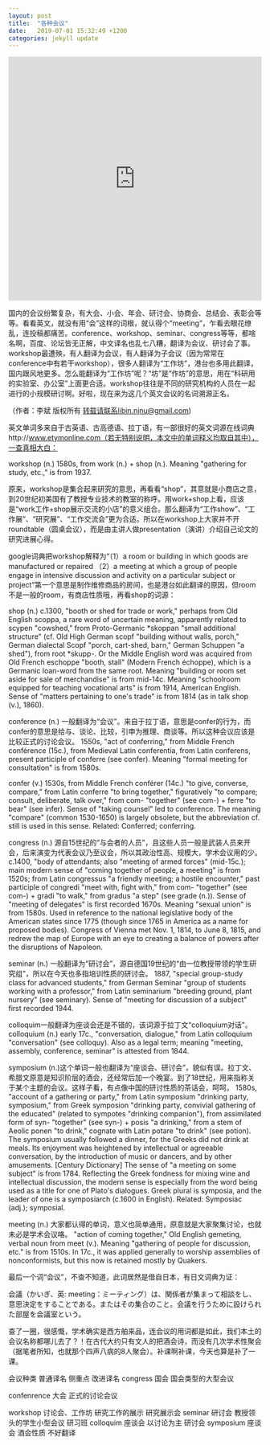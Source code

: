 ```yaml
---
layout: post
title:  "各种会议"
date:   2019-07-01 15:32:49 +1200
categories: jekyll update
---
```


<div class="glitch-embed-wrap" style="height: 486px; width: 100%;">
  <iframe
    allow="geolocation; microphone; camera; midi; encrypted-media"
    src="https://glitch.com/embed/#!/embed/starter-aframe-deep-space?previewSize=100&previewFirst=true&sidebarCollapsed=true"
    alt="starter-aframe-deep-space on Glitch"
    style="height: 100%; width: 100%; border: 0;">
  </iframe>
</div>


国内的会议纷繁复杂，有大会、小会、年会、研讨会、协商会、总结会、表彰会等等。看看英文，就没有用“会”这样的词根，就认得个“meeting”，乍看去眼花缭乱，连投稿都痛苦。conference、workshop、seminar、congress等等，都啥名啊，百度、论坛皆无正解，中文译名也乱七八糟，翻译为会议、研讨会了事。workshop最遭殃，有人翻译为会议，有人翻译为子会议（因为常常在conference中有若干workshop），很多人翻译为“工作坊”，港台也多用此翻译，国内跟风地更多。怎么能翻译为“工作坊”呢？“坊”是“作坊”的意思，用在“科研用的实验室、办公室”上面更合适。workshop往往是不同的研究机构的人员在一起进行的小规模研讨啊。好啦，现在来为这几个英文会议的名词溯源正名。

（作者：李斌 版权所有 转载请联系libin.njnu@gmail.com)

英文单词多来自于古英语、古高德语、拉丁语，有一部很好的英文词源在线词典http://www.etymonline.com（若无特别说明，本文中的单词释义均取自其中），一查真相大白：

workshop (n.)
   1580s, from work (n.) + shop (n.). Meaning "gathering for study, etc.," is from 1937.

原来，workshop是集合起来研究的意思，再看看“shop”，其意就是小商店之意，到20世纪初美国有了教授专业技术的教室的称呼。用work+shop上看，应该是“work工作+shop展示交流的小店”的意义组合。那么翻译为“工作show”、“工作展”、“研究展”、“工作交流会”更为合适。所以在workshop上大家并不开roundtable（圆桌会议），而是由主讲人做presentation（演讲）介绍自己论文的研究进展心得。



google词典把workshop解释为“（1）a room or building in which goods are manufactured or repaired （2）a meeting at which a group of people engage in intensive discussion and activity on a particular subject or project”第一个意思是制作维修商品的房间，也是港台如此翻译的原因，但room不是一般的room，有商店性质哦，再看shop的词源：

shop (n.)
   c.1300, "booth or shed for trade or work," perhaps from Old English scoppa, a rare word of uncertain meaning, apparently related to scypen "cowshed," from Proto-Germanic *skoppan "small additional structure" (cf. Old High German scopf "building without walls, porch," German dialectal Scopf "porch, cart-shed, barn," German Schuppen "a shed"), from root *skupp-. Or the Middle English word was acquired from Old French eschoppe "booth, stall" (Modern French échoppe), which is a Germanic loan-word from the same root.    Meaning "building or room set aside for sale of merchandise" is from mid-14c. Meaning "schoolroom equipped for teaching vocational arts" is from 1914, American English. Sense of "matters pertaining to one's trade" is from 1814 (as in talk shop (v.), 1860).



conference (n.) 一般翻译为“会议”。来自于拉丁语，意思是confer的行为，而confer的意思是给与、谈论、比较，引申为推理、商谈等。所以这种会议应该是比较正式的讨论会议。
   1550s, "act of conferring," from Middle French conférence (15c.), from Medieval Latin conferentia, from Latin conferens, present participle of conferre (see confer). Meaning "formal meeting for consultation" is from 1580s.

confer (v.)
   1530s, from Middle French conférer (14c.) "to give, converse, compare," from Latin conferre "to bring together," figuratively "to compare; consult, deliberate, talk over," from com- "together" (see com-) + ferre "to bear" (see infer). Sense of "taking counsel" led to conference. The meaning "compare" (common 1530-1650) is largely obsolete, but the abbreviation cf. still is used in this sense. Related: Conferred; conferring.



congress (n.) 源自15世纪的“与会者的人员”，且这些人员一般是武装人员来开会，后来演变为代表会议乃至议会，所以其政治性高、规模大，学术会议用的少。
   c.1400, "body of attendants; also "meeting of armed forces" (mid-15c.); main modern sense of "coming together of people, a meeting" is from 1520s; from Latin congressus "a friendly meeting; a hostile encounter," past participle of congredi "meet with, fight with," from com- "together" (see com-) + gradi "to walk," from gradus "a step" (see grade (n.)).  Sense of "meeting of delegates" is first recorded 1670s. Meaning "sexual union" is from 1580s. Used in reference to the national legislative body of the American states since 1775 (though since 1765 in America as a name for proposed bodies). Congress of Vienna met Nov. 1, 1814, to June 8, 1815, and redrew the map of Europe with an eye to creating a balance of powers after the disruptions of Napoleon.




seminar (n.) 一般翻译为“研讨会”，源自德国19世纪的“由一位教授带领的学生研究组”，所以在今天也多指培训性质的研讨会。
   1887, "special group-study class for advanced students," from German Seminar "group of students working with a professor," from Latin seminarium "breeding ground, plant nursery" (see seminary). Sense of "meeting for discussion of a subject" first recorded 1944.



colloquim一般翻译为座谈会还是不错的，该词源于拉丁文“colloquium对话”。
colloquium (n.)
   early 17c., "conversation, dialogue," from Latin colloquium "conversation" (see colloquy). Also as a legal term; meaning "meeting, assembly, conference, seminar" is attested from 1844.



symposium (n.)这个单词一般也翻译为“座谈会、研讨会”，貌似有误。拉丁文、希腊文原意是知识阶层的酒会，还经常后加一个晚宴。到了18世纪，用来指称关于某个主题的会议。这样子看，有点像中国的研讨性质的茶话会，呵呵。
   1580s, "account of a gathering or party," from Latin symposium "drinking party, symposium," from Greek symposion "drinking party, convivial gathering of the educated" (related to sympotes "drinking companion"), from assimilated form of syn- "together" (see syn-) + posis "a drinking," from a stem of Aeolic ponen "to drink," cognate with Latin potare "to drink" (see potion).
The symposium usually followed a dinner, for the Greeks did not drink at meals. Its enjoyment was heightened by intellectual or agreeable conversation, by the introduction of music or dancers, and by other amusements. [Century Dictionary]
The sense of "a meeting on some subject" is from 1784. Reflecting the Greek fondness for mixing wine and intellectual discussion, the modern sense is especially from the word being used as a title for one of Plato's dialogues. Greek plural is symposia, and the leader of one is a symposiarch (c.1600 in English). Related: Symposiac (adj.); symposial.



meeting (n.) 大家都认得的单词，意义也简单通用，原意就是大家聚集讨论，也就未必是学术会议咯。
   "action of coming together," Old English gemeting, verbal noun from meet (v.). Meaning "gathering of people for discussion, etc." is from 1510s. In 17c., it was applied generally to worship assemblies of nonconformists, but this now is retained mostly by Quakers.



最后一个词“会议”，不查不知道，此词居然是借自日本，有日文词典为证：

会議（かいぎ、英: meeting：ミーティング）は、関係者が集まって相談をし、意思決定をすることである。またはその集合のこと。会議を行うために設けられた部屋を会議室という。



查了一圈，很感慨，学术确实是西方舶来品，连会议的用词都是如此，我们本土的会议名称都哪儿去了？！在古代大约只有文人的把酒会诗，而没有几次学术性聚会（据笔者所知，也就那个四声八病的8人聚会）。补课啊补课，今天也算是补了一课。

会议种类
普通译名
侧重点
改进译名
congress
国会
国会类型的大型会议

confenrence
大会
正式的讨论会议

workshop
讨论会、工作坊
研究工作的展示
研究展示会
seminar
研讨会
教授领头的学生小型会议
研习班
colloquim
座谈会
以讨论为主
研讨会
symposium
座谈会
酒会性质
不好翻译
